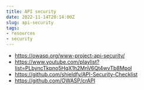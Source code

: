 ```yaml
---
title: API security
date: 2022-11-14T20:14:00Z
slug: api-security
tags:
- resources
- security
---
```



- https://owasp.org/www-project-api-security/
- https://www.youtube.com/playlist?list=PLbyncTkpno5HqX1h2MnV6Qt4wvTb8Mpol
- https://github.com/shieldfy/API-Security-Checklist
- https://github.com/OWASP/crAPI
